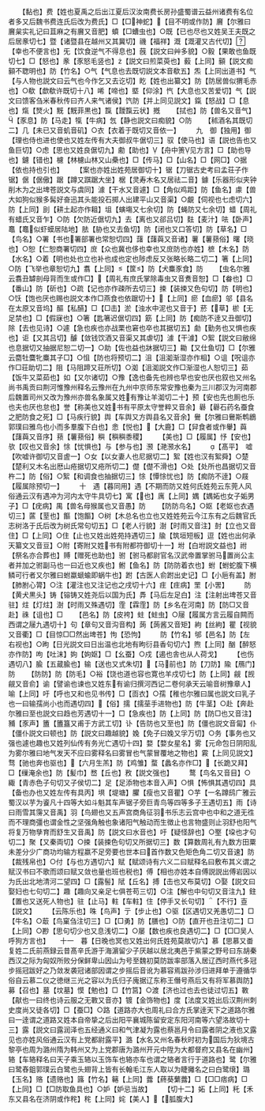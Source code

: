 <!-- { "loadSidebar": true } -->
　　【黏也】费【姓也夏禹之后出江夏后汉汝南费长房孙盛蜀谱云益州诸费有名位者多又后魏书费连氏后改为费氏】□【□神蛇】【目不明或作防】黂【尔雅曰黂枲实礼记曰苴麻之有黂又音肥】蟦【□螬虫也】○既【已也尽也又姓吴王夫既之后居豙切七】暨【诸暨县在越州又其冀切】禨【福祥】溉【溉灌又古代切】【幸也不便言也】旡【饮食逆气不得息也】蔇【説文曰艸多貌】○毅【果敢也鱼既切七】□【怒也】豙【豕怒毛竖也】【説文曰煎菜萸也】藙【上同】顡【説文痴顡不聦明也】防【竹名】○气【气息也去既切説文本音欷五】炁【上同出道书】气【与人物也説文曰云气也今作乞又去讫切】盵【姓也出纂文】防【防居兽似猬毛赤也】○欷【歔欷许既切十八】唏【啼也】塈【仰涂】忾【大息也又苦爱切】气【説文曰馈客刍米春秋传曰齐人来气诸侯】饩防【并上同见説文】鎎【怒战】□【息也】熂【燹火】黖【黖菲黒也】霼【靉霼云状】摡
　　【拭也】防【兽名又音气】【豕息】防【马走】犔【牛病】忥【静也説文曰痴貌】○防
　　【秫酒名其既切二】几【未已又音虮音矶】○衣【衣着于既切又音依一】
　　九　御【独用】御【理也侍也进也使也又姓左传有大夫御叔牛倨切三】驭【使马也】语【説也告也又鱼巨切】○虑【思也又姓良倨切九】勴【助也】【舟中箦见方言】□【助也导也】鑢【错也】櫖【林櫖山林又山櫐也】□【传马】□【山名】□【网□】○据【依也持也引也】
　　【案也亦姓出姓苑居御切十】锯【刀锯古史考曰孟荘子作锯】倨【倨傲】踞【蹲又踑踞大坐】椐【灵寿木名又居祛二音】鐻【乐器形似夹钟削木为之出埤苍説文与虞同】澽【干水又音遽】□【角似鸡距】防【鱼名】豦【兽大如狗似猴多髯好奋迅其头能投石掷人出建平山又音渠】○覰【伺视也七虑切六】防【上同】刞【耕土起亦作耝】坥【螾塲又七余切】防【蝇防又七余切】蜡【周礼有蜡氏又音乍】○防【欠防近倨切九】去【离也又郤吕切】麮【麦汁】呿【卧声】鼁【鼁似虾蟆居陆地】胠【胁也又去鱼切】防【闭也又口答切】防【草名】□【鸟名】○署【书也署部署也常恕切四】藷【藷藇又音诸】薯【薯蓣俗】曙【晓也】○恕【仁恕商署切四】庻【众也冀也侈也幸也又庻防也亦姓】樜【木名】防【水名】○着【明也处也立也补也成也定也陟虑反又张略长略二切二】箸【上同】○防【飞举也章恕切九】翥【上同】【筐】防【犬麋豕食】防
　　【虫名尔雅云翥丑罅剖母背而生或作□】【周礼有庶氏掌除毒虫又音煑音恕】□【畚也】□【番山】防【斫也】○疏【记也亦作疎所去切三】捒【装捒又色句切】防【明也】○饫【饱也厌也赐也説文本作□燕食也依踞切十】【上同】瘀【血瘀】邬【县名在太原又音坞】醧【私醼】□【□击】淤【浊水中泥也又音于】菸【草】棜【无足禁也】□【假寐也】○箸【匙箸迟倨切四】筯【上同】防【痴防不逹又丑御切】除【去也见诗】○遽【急也疾也亦战栗也窘也卒也其据切五】勮【勤务也又惧也疾也】讵【又其吕切】醵【敛钱饮酒又音渠又其虐切】澽【干澽】○絮【説文曰敝绵也息据切又抽据尼恕二切一】○助【佐也益也牀据切三】耡【又仕鱼切】□【尔雅云麕牡麌牝麋其子□】○怚【防也将预切二】沮【沮洳渐湿亦作柤】○诅【呪诅亦作□荘助切二】阻【马阻蹄又荘所切】○洳【沮洳説文作□渐湿也人恕切三】茹【饭牛又菜茹也】如【又尔诸切】○豫【逸也备先也辨也早也安也厌也叙也又州名尚书禹贡曰荆河惟豫州释名云豫州在九州中京师东常安豫也秦为三川郡汉为河南郡后魏置司州又改为豫州亦兽名象属又姓有豫让羊洳切二十】预【安也先也厠也乐也夫也厌也怠也】誉【称美也又姓书有平原太守誉粹又音余】礜【礜石药名蚕食之肥防食之死】□【马疾行貌】舆【车舆又方舆县名又音余】鸒【尔雅曰鸒斯鹎鶋郭璞曰雅鸟也小而多羣腹下白也】悆【悦也】【大鹿】□【舁食者或作轝】藇【藷藇又音序】蓣【薯蓣俗】穥【穥穥黍稷】
　　【美也】□【履属】忬【安也】欤【叹也又音余】悇【忧惧也】与【参与也】滪【滟滪水名】
　　【髙平】　嘘【吹嘘许御切又音虗一】○女【以女妻人也尼据切二】絮【姓也汉有絮舜】○楚【楚利又木名出厯山疮据切又疮所切二】儊【儊不滑也】○处【处所也昌据切又音杵二】防【俗】○絮【和调食也抽据切三】悇【憛悇忧也】防【痴防不逹】○屐【履属除预切一】
　　十　遇【暮同用】遇【不期而防又姓何氏姓苑云东莞人风俗通云汉有遇冲为河内太守牛具切七】寓【也】庽【上同】媀【媀妬也女子姤男子】□【疣病】禺【兽名母猴属也又音愚】防
　　【防防鸟名】○妪【老妪也衣遇切三】蓲【荎也】饇【饱饇】○树【木总名也立也又姓姓苑云今江东有之后魏官氏志树洛于氏后改为树氏常句切五】□【老人行貌】澍【时雨又音注】尌【立也又音住】□【上同】○住【止也又姓出姓苑持遇切三】牏【筑垣短板】逗【姓也出何承天纂文又音豆】○附【寄附又姓书有附都符御切十一】坿【白坿説文益也】祔【祭名亦合葬也】赙【赠死也助也】驸【驸马都尉官名汉武帝置掌驸马置尚公主者并加之驸副马也一曰近也又疾也】鲋【鱼名】防【防防着衣也】蚹【蚹蛇腹下横鳞可行者又尔雅曰蚹蠃螔蝓即蜗牛也】跗【古医人俞跗出史记】□【小巵有盖】胕【肺胕心膂】○注【灌注也又注记也之戌切十六】疰【疰病】罜【小罟】
　　防【黄犬黒头】铸【镕铸又姓尧后以国为氏】馵【马后左足白】注【注射出埤苍又音驻】炷【灯炷】澍【时雨又殊遇切】霔【霖霔】防【乡名在河南】防【防□又音赴】祩【诅也】□
　　【邑名】防【皮袴】蛀【蛀虫】○屦【履属方言云履自闗而西谓之屦九遇切十】句【章句又音沟音构】蒟【蒟酱又音矩】絇【丝絇】瞿【视貌又音衢】□【目惊□□然出埤苍】怐【恐怐】
　　防【竹名】邭【邑名】防【左右视也】○昫【日光説文曰日出温也北地有昫衍县香句切六】煦【上同】酗【醉怒亦作防】呴【吐沫】姁【姁妪】□【幺蚕】○戍【遏也舎也从人荷戈】
　　【也伤遇切八】腧【五蔵腧也】输【送也又式朱切】【马前也】防【刀防】隃【鴈门】防
　　【防防】防【防毛】○裕【饶也道也容也寛也羊戍切七】防【上同】觎【觊觎又音俞】谕【譬谕也谏也又姓东有谕归撰河西记二卷何承天云喻音树豫章人】喻【上同】吁【呼也又和也见书传】□【靣衣】○孺【稚也尔雅曰属也説文曰乳子也一曰输孺尚小也而遇切四】【俗】擩【擩莝手进物也】防【牛茎】○赴【奔赴尔雅曰至也説文曰趋也芳遇切十一】□【急疾也】防【上同】防【防□也又音注】豧【豕声】簠【簠簋又甫于方武工切】讣【告防也又至也】防【僵也説文音匐】仆【僵仆説文曰顿也】防【説文曰趣越貌】婏【免子曰婏又孚万切】○务【事务也又强也遽也趣也又姓列仙传有务光亡遇切十四】婺【婺女星名】雾【元命包日阴阳乱为雾尔雅曰地气发天不应曰雾释名曰雾冒也气蒙冒覆地之物也】霚【上同见説文】骛【驰也奔也驱也】【六月生羔】防【鸡雏】蝥【蠡名亦作□】【长跪又拜】□【缫淹余也】防【髪巾】嵍【丘也】敄【説文强也】
　　鹜【鸟名又音目】○緅【青赤色子句切又子侯切二】足【足添物也本音入声】○惧【怖惧其遇切四】具【备也办也又姓左传有具丙】埧【堤塘】臞【瘦也又音瞿】○芋【一名蹲鸱广雅云蜀汉以芋为餈凡十四等大如斗魁其车声锯子旁巨青鸟等四等多子王遇切五】雨【诗曰雨雪其霶又音禹】羽【鸟翅也又五声宫商角征羽书乐志云宫中也中和之道无徃而不理商彊也谓金性之坚强角触也象诸阳气触动而生徴止也言物盛则止羽舒也阳气将复万物孳育而舒生又音禹】防【説文曰水音也】吁【疑怪辞也】○埾【垜也才句切二】聚【又秦両切】○捒【装捒色句切又所据切三】数【算数周礼有九数方田粟未差分少广商功均输方程嬴不足旁要也世本曰首作数又色矩色角二切又音速】防【裁残帛也】○付【与也方遇切六】赋【赋颂诗有六义二曰赋释名曰敷布其义谓之赋汉书曰不歌而颂曰赋又敛也量也班也税也】傅【相也亦姓本自傅説説出傅岩因以为氏出北地清河二望四】□【露髻】陚【丘名】搏【击也又布莫切】○娶【説文曰娶妇也七句切二】趣【趣向又亲足七俱苍苟三切】○注【解也中句切又音注九】鉒【置也又送死人物也】驻【止马】軴【车軴】住【停手又长句切】【不行】壴【説文】
　　【云陈乐也】咮【鸟声】亍【步止也】○驱【区遇切又羌愚切二】□【牛名】○菆【鸟窠刍注切三】□【□勇】防【膳也】○防【直开也丑注切二】□【上同】○尠【思句切少也又息浅切二】○屡【数也疾也良遇切二】□【□□吴人呼狗方言也】　　十一　暮【日晚也冥也又姓出何氏姓苑莫故切六】慕【思慕又畨复姓二氏前燕録云昔髙辛氏游于海濵留少子厌越以居北夷邑于紫蒙之野号曰东胡秦西汉之际为匈奴所败分保鲜卑山因山为号至魏初莫防跋率部落入居辽西时燕代多冠步摇冠跋好之乃敛发袭冠诸部因谓之步摇后音讹为慕容焉跋孙涉归进拜单于遵循华俗自云慕二仪之徳继三光之容以为氏归子廆据辽东称王僭号燕后又有将军慕舆防】募【召也】墓【坟墓】慔【勉也】□【竹筥】○渡【济也过也去也徒过切五】斁【猒也一曰终也诗云服之无斁又音亦】镀【金饰物也】度【法度又姓出后汉荆州刺史度尚又徒各切】□【蚕□】○路【道路亦大也周礼曰合方氏掌逹天下之道路尔雅曰一逹谓之道路又姓本自帝挚之后出阳平襄城陈留安定东阳河南等六望洛故切十三】露【説文曰露润泽也五经通义曰和气津凝为露也蔡邕月令曰露者阴之液也又露见也亦姓风俗通云汉有上党都尉露平】潞【水名又州名春秋时初为国后为狄境古黎亭也周为潞州隋为韩州又为上党郡唐为潞州开元中陞为大都督府又县名在幽州】辂【车辂释名曰天子乘玉辂以玉饰车也辂亦车也谓之辂者言行于道路也】鹭【尔雅曰鹭舂鉏郭璞云白鹭也头翅背上皆有长翰毛江东人取以为睫攡名之曰白鹭缞】璐【玉名】赂【遗赂也】簬【竹名】簵【上同】虂【蔠葵蘩虂】□【□□痞病】□【上同】□【□防取鱼具也】○妒【妒忌当故】
　　【切十二】妬【上同】秅【禾东又县名在济阴或作秺】秺【上同】姹【美人】【胍腹大】
